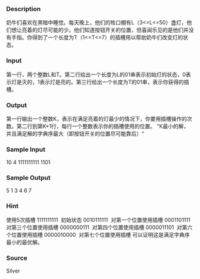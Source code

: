 
### Description
奶牛们喜欢在黑暗中睡觉。每天晚上，他们的牲口棚有L（3<=L<=50）盏灯，他们想让亮着的灯尽可能的少。他们知道按钮开关的位置，但喜闻乐见的是他们并没有手指。你得到了一个长度为T（1<=T<=7）的插槽用以帮助奶牛们改变灯的状态。

### Input

第一行，两个整数L和T。第二行给出一个长度为L的01串表示初始灯的状态，0表示灯是灭的，1表示灯是亮的。第三行给出一个长度为T的01串，表示你获得的插槽。

### Output
第一行输出一个整数K，表示在满足亮着的灯最少的情况下，你要用插槽操作的次数。第二行到第K+1行，每行一个整数表示你的插槽使用的位置。
"K最小的解，并且满足解的字典序最大（即按钮开关的位置尽可能靠后）"


### Sample Input
10 4
1111111111
1101

### Sample Output
5
1
3
4
6
7


### Hint
使用5次插槽
1111111111  初始状态
0010111111  对第一个位置使用插槽
0001101111  对第三个位置使用插槽
0000000111  对第四个位置使用插槽
0000011101  对第六个位置使用插槽
0000010000  对第七个位置使用插槽
可以证明这是满足字典序最小的最优解。
### Source
Silver